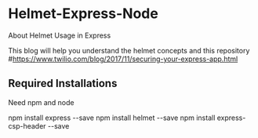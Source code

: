 # Helmet-Express-Node
About Helmet Usage in Express

This blog will help you understand the helmet concepts and this repository 
#https://www.twilio.com/blog/2017/11/securing-your-express-app.html

## Required Installations
Need npm and node

npm install express --save
npm install helmet --save
npm install express-csp-header --save




